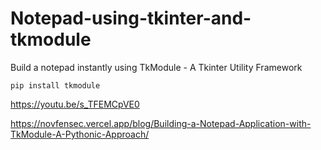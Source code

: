 # Notepad-using-tkinter-and-tkmodule
Build a notepad instantly using TkModule - A Tkinter Utility Framework

<html>
<pre><code>pip install tkmodule</code></pre>

https://youtu.be/s_TFEMCpVE0

https://novfensec.vercel.app/blog/Building-a-Notepad-Application-with-TkModule-A-Pythonic-Approach/

